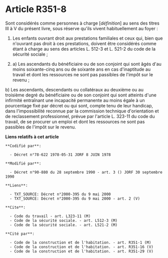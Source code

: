 # Article R351-8

Sont considérés comme personnes à charge [*définition*] au sens des titres III à V du présent livre, sous réserve qu'ils
vivent habituellement au foyer :

1. Les enfants ouvrant droit aux prestations familiales et ceux qui, bien que n'ouvrant pas droit à ces prestations, doivent
être considérés comme étant à charge au sens des articles L. 512-3 et L. 521-2 du code de la sécurité sociale ;

2. a) Les ascendants du bénéficiaire ou de son conjoint qui sont âgés d'au moins soixante-cinq ans ou de soixante ans en cas
d'inaptitude au travail et dont les ressources ne sont pas passibles de l'impôt sur le revenu ;

b) Les ascendants, descendants ou collatéraux au deuxième ou au troisième degré du bénéficiaire ou de son conjoint qui sont
atteints d'une infirmité entraînant une incapacité permanente au moins égale à un pourcentage fixé par décret ou qui sont,
compte tenu de leur handicap, dans l'impossibilité reconnue par la commission technique d'orientation et de reclassement
professionnel, prévue par l'article L. 323-11 du code du travail, de se procurer un emploi et dont les ressources ne sont pas
passibles de l'impôt sur le revenu.

**Liens relatifs à cet article**

	**Codifié par**:

	  - Décret n°78-622 1978-05-31 JORF 8 JUIN 1978

	**Modifié par**:

	  - Décret n°90-880 du 28 septembre 1990 - art. 3 () JORF 30 septembre 1990

	**Liens**:

	  - TXT_SOURCE: Décret n°2000-395 du 9 mai 2000
	  - TXT_SOURCE: Décret n°2000-395 du 9 mai 2000 - art. 2 (V)

	**Cite**:

	  - Code du travail - art. L323-11 (M)
	  - Code de la sécurité sociale. - art. L512-3 (M)
	  - Code de la sécurité sociale. - art. L521-2 (M)

	**Cité par**:

	  - Code de la construction et de l'habitation. - art. R351-1 (M)
	  - Code de la construction et de l'habitation. - art. R351-16 (V)
	  - Code de la construction et de l'habitation. - art. R351-29 (V)
